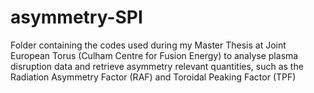 # asymmetry-SPI
Folder containing the codes used during my Master Thesis at Joint European Torus (Culham Centre for Fusion Energy) to analyse plasma disruption data and retrieve asymmetry relevant quantities, such as the Radiation Asymmetry Factor (RAF) and Toroidal Peaking Factor (TPF)
